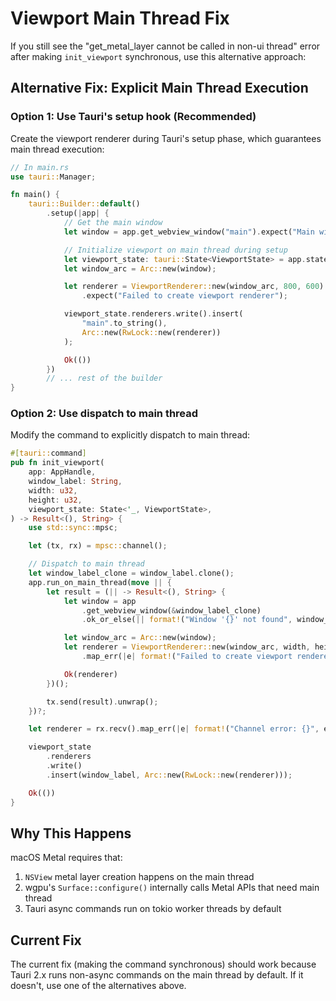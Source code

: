 # Viewport Main Thread Fix

If you still see the "get_metal_layer cannot be called in non-ui thread" error after making `init_viewport` synchronous, use this alternative approach:

## Alternative Fix: Explicit Main Thread Execution

### Option 1: Use Tauri's setup hook (Recommended)

Create the viewport renderer during Tauri's setup phase, which guarantees main thread execution:

```rust
// In main.rs
use tauri::Manager;

fn main() {
    tauri::Builder::default()
        .setup(|app| {
            // Get the main window
            let window = app.get_webview_window("main").expect("Main window not found");

            // Initialize viewport on main thread during setup
            let viewport_state: tauri::State<ViewportState> = app.state();
            let window_arc = Arc::new(window);

            let renderer = ViewportRenderer::new(window_arc, 800, 600)
                .expect("Failed to create viewport renderer");

            viewport_state.renderers.write().insert(
                "main".to_string(),
                Arc::new(RwLock::new(renderer))
            );

            Ok(())
        })
        // ... rest of the builder
}
```

### Option 2: Use dispatch to main thread

Modify the command to explicitly dispatch to main thread:

```rust
#[tauri::command]
pub fn init_viewport(
    app: AppHandle,
    window_label: String,
    width: u32,
    height: u32,
    viewport_state: State<'_, ViewportState>,
) -> Result<(), String> {
    use std::sync::mpsc;

    let (tx, rx) = mpsc::channel();

    // Dispatch to main thread
    let window_label_clone = window_label.clone();
    app.run_on_main_thread(move || {
        let result = (|| -> Result<(), String> {
            let window = app
                .get_webview_window(&window_label_clone)
                .ok_or_else(|| format!("Window '{}' not found", window_label_clone))?;

            let window_arc = Arc::new(window);
            let renderer = ViewportRenderer::new(window_arc, width, height)
                .map_err(|e| format!("Failed to create viewport renderer: {}", e))?;

            Ok(renderer)
        })();

        tx.send(result).unwrap();
    })?;

    let renderer = rx.recv().map_err(|e| format!("Channel error: {}", e))??;

    viewport_state
        .renderers
        .write()
        .insert(window_label, Arc::new(RwLock::new(renderer)));

    Ok(())
}
```

## Why This Happens

macOS Metal requires that:
1. `NSView` metal layer creation happens on the main thread
2. wgpu's `Surface::configure()` internally calls Metal APIs that need main thread
3. Tauri async commands run on tokio worker threads by default

## Current Fix

The current fix (making the command synchronous) should work because Tauri 2.x runs non-async commands on the main thread by default. If it doesn't, use one of the alternatives above.
